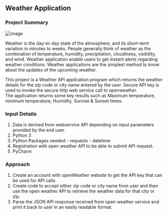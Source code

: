 ## Weather Application

### Project Summary

![image](https://user-images.githubusercontent.com/54513557/123019306-ddd14780-d395-11eb-98ff-d7962f49b855.png)

Weather is the day-to-day state of the atmosphere, and its short-term variation in minutes to weeks. People generally think of weather as the combination of temperature, humidity, precipitation, cloudiness, visibility, and wind. Weather application enable users to get instant alerts regarding weather conditions. Weather applications are the simplest method to know about the updates of the upcoming weather.  

This project is a Weather API application program which returns the weather details for the zip code or city name entered by the user. Secure API key is used to invoke the secure http web service call to openweather.  
The application returns some key results such as Maximum temperature, minimum temperature, Humidity, Sunrise & Sunset times. 


### Input Details
1) Data is derived from webservice API depending on input parameters provided by the end user.
2) Python 3
3) Python Packages needed - requests - datetime
4) Registration with open weather API to be able to submit API request.
5) PyCharm


### Approach

1) Create an account with openWeather website to get the API key that can be used for API calls.
2) Create code to accept either zip code or city name from user and then use the open weather API to retrieve the weather data for that city or zip.
3) Parse the JSON API response received from open weather service and print it back to user in an easily readable format.
